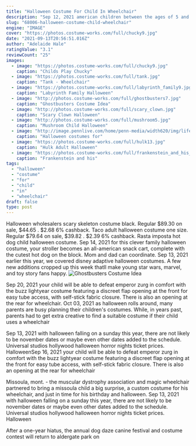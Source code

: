 ```yaml
---
title: "Halloween Costume For Child In Wheelchair"
description: "Sep 12, 2021 american children between the ages of 5 and 11 could be eligible for the covid-19 vaccine by the end of october, according to the former head of the food and drug administration."
slug: "68006-halloween-costume-child-wheelchair"
engine: "IMAGE"
cover: "https://photos.costume-works.com/full/chucky9.jpg"
date: "2021-09-13T20:56:51.016Z"
author: "Adelaide Hale"
ratingValue: "3.1"
reviewCount: "25"
images:
  - image: "https://photos.costume-works.com/full/chucky9.jpg"
    caption: "Childs Play Chucky"
  - image: "https://photos.costume-works.com/full/tank.jpg"
    caption: "Tank - Wheelchair"
  - image: "https://photos.costume-works.com/full/labyrinth_family9.jpg"
    caption: "Labyrinth Family Halloween"
  - image: "http://photos.costume-works.com/full/ghostbusters7.jpg"
    caption: "Ghostbusters Costume Idea"
  - image: "http://photos.costume-works.com/full/scary_clown.jpg"
    caption: "Scary Clown Halloween"
  - image: "http://photos.costume-works.com/full/mushroom5.jpg"
    caption: "Mushroom Child Halloween"
  - image: "http://image.pennlive.com/home/penn-media/width620/img/life/photo/11610503-standard.jpg"
    caption: "Halloween costumes for"
  - image: "https://photos.costume-works.com/full/hulk13.jpg"
    caption: "Hulk Adult Halloween"
  - image: "https://photos.costume-works.com/full/frankenstein_and_his_bride2.jpg"
    caption: "Frankenstein and his"
tags:
  - "halloween"
  - "costume"
  - "for"
  - "child"
  - "in"
  - "wheelchair"
draft: false
type: post
---
```


Halloween wholesalers scary skeleton costume black. Regular $89.30 on sale, $44.65 . $2.68  6% cashback. Taco adult halloween costume one size. Regular $79.64 on sale, $39.82 . $2.39  6% cashback. Rasta imposta hot dog child halloween costume. Sep 14, 2021 for this clever family halloween costume, your stroller becomes an all-american snack cart, complete with the cutest hot dog on the block. Mom and dad can coordinate. Sep 13, 2021 earlier this year, we covered disney adaptive halloween costumes. A few new additions cropped up this week thatll make young star wars, marvel, and toy story fans happy.
![Ghostbusters Costume Idea](http://photos.costume-works.com/full/ghostbusters7.jpg "Ghostbusters Costume Idea")

Sep 20, 2021 your child will be able to defeat emperor zurg in comfort with the buzz lightyear costume featuring a discreet flap opening at the front for easy tube access, with self-stick fabric closure. There is also an opening at the rear for wheelchair. Oct 03, 2021 as halloween rolls around, many parents are busy planning their children&#39;s costumes. While, in years past, parents had to get extra creative to find a suitable costume if their child uses a wheelchair
<!--inArticleAds-->

<!--galleryOne-->

Sep 13, 2021 with halloween falling on a sunday this year, there are not likely to be november dates or maybe even other dates added to the schedule. Universal studios hollywood halloween horror nights ticket prices. HalloweenSep 16, 2021 your child will be able to defeat emperor zurg in comfort with the buzz lightyear costume featuring a discreet flap opening at the front for easy tube access, with self-stick fabric closure. There is also an opening at the rear for wheelchair
<!--inArticleAds-->

<!--galleryTwo-->

Missoula, mont. - the muscular dystrophy association and magic wheelchair partnered to bring a missoula child a big surprise, a custom costume for his wheelchair, and just in time for his birthday and halloween. Sep 13, 2021 with halloween falling on a sunday this year, there are not likely to be november dates or maybe even other dates added to the schedule. Universal studios hollywood halloween horror nights ticket prices. Halloween
<!--galleryThree-->

After a one-year hiatus, the annual dog daze canine festival and costume contest will return to aldergate park on